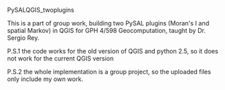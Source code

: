 PySALQGIS_twoplugins

This is a part of group work, building two PySAL plugins (Moran's I and spatial Markov) in QGIS for GPH 4/598 Geocomputation, taught by Dr. Sergio Rey. 

P.S.1 the code works for the old version of QGIS and python 2.5, so it does not work for the current QGIS version

P.S.2 the whole implementation is a group project, so the uploaded files only include my own work.  
